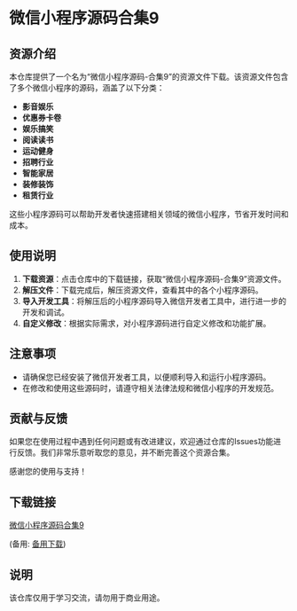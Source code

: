 # 微信小程序源码合集9

## 资源介绍

本仓库提供了一个名为“微信小程序源码-合集9”的资源文件下载。该资源文件包含了多个微信小程序的源码，涵盖了以下分类：

- **影音娱乐**
- **优惠券卡卷**
- **娱乐搞笑**
- **阅读读书**
- **运动健身**
- **招聘行业**
- **智能家居**
- **装修装饰**
- **租赁行业**

这些小程序源码可以帮助开发者快速搭建相关领域的微信小程序，节省开发时间和成本。

## 使用说明

1. **下载资源**：点击仓库中的下载链接，获取“微信小程序源码-合集9”资源文件。
2. **解压文件**：下载完成后，解压资源文件，查看其中的各个小程序源码。
3. **导入开发工具**：将解压后的小程序源码导入微信开发者工具中，进行进一步的开发和调试。
4. **自定义修改**：根据实际需求，对小程序源码进行自定义修改和功能扩展。

## 注意事项

- 请确保您已经安装了微信开发者工具，以便顺利导入和运行小程序源码。
- 在修改和使用这些源码时，请遵守相关法律法规和微信小程序的开发规范。

## 贡献与反馈

如果您在使用过程中遇到任何问题或有改进建议，欢迎通过仓库的Issues功能进行反馈。我们非常乐意听取您的意见，并不断完善这个资源合集。

感谢您的使用与支持！

## 下载链接
[微信小程序源码合集9](https://pan.quark.cn/s/e8caf2b358e1) 

(备用: [备用下载](https://pan.baidu.com/s/1WoODlmGIydODcZC8kgtnNQ?pwd=1234))

## 说明

该仓库仅用于学习交流，请勿用于商业用途。
